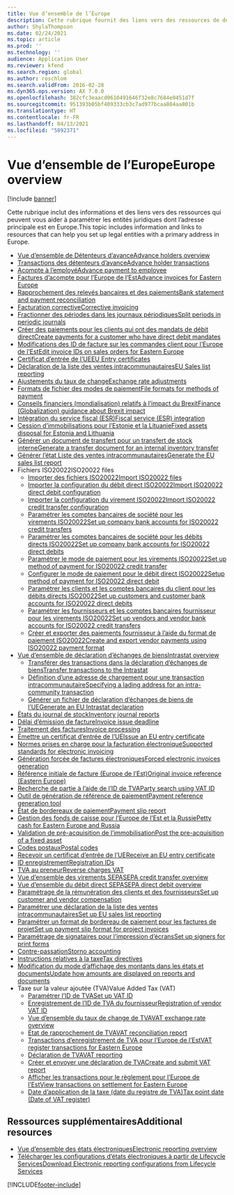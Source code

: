 ```yaml
---
title: Vue d’ensemble de l’Europe
description: Cette rubrique fournit des liens vers des ressources de documentation Microsoft Dynamics 365 Finance pour l’Europe.
author: ShylaThompson
ms.date: 02/24/2021
ms.topic: article
ms.prod: ''
ms.technology: ''
audience: Application User
ms.reviewer: kfend
ms.search.region: global
ms.author: roschlom
ms.search.validFrom: 2016-02-28
ms.dyn365.ops.version: AX 7.0.0
ms.openlocfilehash: 382cfc3eaacd0610491646f32e8c7684e0451d7f
ms.sourcegitcommit: 951393b05bf409333cb3c7ad977bcaa804aa801b
ms.translationtype: HT
ms.contentlocale: fr-FR
ms.lasthandoff: 04/13/2021
ms.locfileid: "5892371"
---
```

# <a name="europe-overview"></a><span data-ttu-id="ce419-103">Vue d’ensemble de l’Europe</span><span class="sxs-lookup"><span data-stu-id="ce419-103">Europe overview</span></span>

[!include [banner](../includes/banner.md)]

<span data-ttu-id="ce419-104">Cette rubrique inclut des informations et des liens vers des ressources qui peuvent vous aider à paramétrer les entités juridiques dont l’adresse principale est en Europe.</span><span class="sxs-lookup"><span data-stu-id="ce419-104">This topic includes information and links to resources that can help you set up legal entities with a primary address in Europe.</span></span> 

- [<span data-ttu-id="ce419-105">Vue d’ensemble de Détenteurs d’avance</span><span class="sxs-lookup"><span data-stu-id="ce419-105">Advance holders overview</span></span>](emea-advance-holders.md)
 - [<span data-ttu-id="ce419-106">Transactions des détenteurs d’avance</span><span class="sxs-lookup"><span data-stu-id="ce419-106">Advance holder transactions</span></span>](emea-advance-holders-transactions.md)
 - [<span data-ttu-id="ce419-107">Acompte à l’employé</span><span class="sxs-lookup"><span data-stu-id="ce419-107">Advance payment to employee</span></span>](tasks/advance-payment-employee.md)
- [<span data-ttu-id="ce419-108">Factures d’acompte pour l’Europe de l’Est</span><span class="sxs-lookup"><span data-stu-id="ce419-108">Advance invoices for Eastern Europe</span></span>](emea-advance-invoice.md)
- [<span data-ttu-id="ce419-109">Rapprochement des relevés bancaires et des paiements</span><span class="sxs-lookup"><span data-stu-id="ce419-109">Bank statement and payment reconciliation</span></span>](emea-bank-reconciliation.md)
- [<span data-ttu-id="ce419-110">Facturation corrective</span><span class="sxs-lookup"><span data-stu-id="ce419-110">Corrective invoicing</span></span>](emea-corrective-invoice.md)
- [<span data-ttu-id="ce419-111">Fractionner des périodes dans les journaux périodiques</span><span class="sxs-lookup"><span data-stu-id="ce419-111">Split periods in periodic journals</span></span>](emea-create-post-periodic-journals.md)
- [<span data-ttu-id="ce419-112">Créer des paiements pour les clients qui ont des mandats de débit direct</span><span class="sxs-lookup"><span data-stu-id="ce419-112">Create payments for a customer who have direct debit mandates</span></span>](tasks/create-payments-customers-who-have-direct-debit-mandates.md)
- [<span data-ttu-id="ce419-113">Modifications des ID de facture sur les commandes client pour l’Europe de l’Est</span><span class="sxs-lookup"><span data-stu-id="ce419-113">Edit invoice IDs on sales orders for Eastern Europe</span></span>](emea-edit-invoice-id-sales-orders.md)
- [<span data-ttu-id="ce419-114">Certificat d’entrée de l’UE</span><span class="sxs-lookup"><span data-stu-id="ce419-114">EU Entry certificates</span></span>](emea-entry-certificates.md)
- [<span data-ttu-id="ce419-115">Déclaration de la liste des ventes intracommunautaires</span><span class="sxs-lookup"><span data-stu-id="ce419-115">EU Sales list reporting</span></span>](emea-eu-sales-list.md)
- [<span data-ttu-id="ce419-116">Ajustements du taux de change</span><span class="sxs-lookup"><span data-stu-id="ce419-116">Exchange rate adjustments</span></span>](emea-exchange-rate-adjustments.md)
- [<span data-ttu-id="ce419-117">Formats de fichier des modes de paiement</span><span class="sxs-lookup"><span data-stu-id="ce419-117">File formats for methods of payment</span></span>](emea-select-file-formats-for-the-method-of-payments.md)
- [<span data-ttu-id="ce419-118">Conseils financiers (mondialisation) relatifs à l’impact du Brexit</span><span class="sxs-lookup"><span data-stu-id="ce419-118">Finance (Globalization) guidance about Brexit impact</span></span>](https://businesscenter.mbs.microsoft.com/#contentdetail/GuidanceBrexitImpact)
- [<span data-ttu-id="ce419-119">Intégration du service fiscal (ESR)</span><span class="sxs-lookup"><span data-stu-id="ce419-119">Fiscal service (ESR) integration</span></span>](emea-fiscal-service-integration.md)
- [<span data-ttu-id="ce419-120">Cession d’immobilisations pour l’Estonie et la Lituanie</span><span class="sxs-lookup"><span data-stu-id="ce419-120">Fixed assets disposal for Estonia and Lithuania</span></span>](emea-credit-note-reverse-fixed-asset-sale.md)
- [<span data-ttu-id="ce419-121">Générer un document de transfert pour un transfert de stock interne</span><span class="sxs-lookup"><span data-stu-id="ce419-121">Generate a transfer document for an internal inventory transfer</span></span>](tasks/transfer-document-internal-inventory-transfer.md)
- [<span data-ttu-id="ce419-122">Générer l’état Liste des ventes intracommunautaires</span><span class="sxs-lookup"><span data-stu-id="ce419-122">Generate the EU sales list report</span></span>](tasks/eur-00011-eu-sales-list-report.md)
- <span data-ttu-id="ce419-123">Fichiers ISO20022</span><span class="sxs-lookup"><span data-stu-id="ce419-123">ISO20022 files</span></span>
  - [<span data-ttu-id="ce419-124">Importer des fichiers ISO20022</span><span class="sxs-lookup"><span data-stu-id="ce419-124">Import ISO20022 files</span></span>](emea-ISO20022-file-formats.md)
  - [<span data-ttu-id="ce419-125">Importer la configuration du débit direct ISO20022</span><span class="sxs-lookup"><span data-stu-id="ce419-125">Import ISO20022 direct debit configuration</span></span>](tasks/import-iso20022-direct-debit-configuration.md)
  - [<span data-ttu-id="ce419-126">Importer la configuration du virement ISO20022</span><span class="sxs-lookup"><span data-stu-id="ce419-126">Import ISO20022 credit transfer configuration</span></span>](tasks/import-iso20022-credit-transfer-configuration.md)
  - [<span data-ttu-id="ce419-127">Paramétrer les comptes bancaires de société pour les virements ISO20022</span><span class="sxs-lookup"><span data-stu-id="ce419-127">Set up company bank accounts for ISO20022 credit transfers</span></span>](tasks/set-up-company-bank-accounts-iso20022-credit-transfers.md)
  - [<span data-ttu-id="ce419-128">Paramétrer les comptes bancaires de société pour les débits directs ISO20022</span><span class="sxs-lookup"><span data-stu-id="ce419-128">Set up company bank accounts for ISO20022 direct debits</span></span>](tasks/set-up-company-bank-accounts-iso20022-direct-debits.md)
  - [<span data-ttu-id="ce419-129">Paramétrer le mode de paiement pour les virements ISO20022</span><span class="sxs-lookup"><span data-stu-id="ce419-129">Set up method of payment for ISO20022 credit transfer</span></span>](tasks/set-up-method-payment-iso20022-credit-transfer.md)
  - [<span data-ttu-id="ce419-130">Configurer le mode de paiement pour le débit direct ISO20022</span><span class="sxs-lookup"><span data-stu-id="ce419-130">Setup method of payment for ISO20022 direct debit</span></span>](tasks/setup-method-payment-iso20022-direct-debit.md)
  - [<span data-ttu-id="ce419-131">Paramétrer les clients et les comptes bancaires du client pour les débits directs ISO20022</span><span class="sxs-lookup"><span data-stu-id="ce419-131">Set up customers and customer bank accounts for ISO20022 direct debits</span></span>](tasks/set-up-bank-accounts-iso20022-direct-debits.md)
  - [<span data-ttu-id="ce419-132">Paramétrer les fournisseurs et les comptes bancaires fournisseur pour les virements ISO20022</span><span class="sxs-lookup"><span data-stu-id="ce419-132">Set up vendors and vendor bank accounts for ISO20022 credit transfers</span></span>](tasks/set-up-vendor-iso20022-credit-transfers.md)
  - [<span data-ttu-id="ce419-133">Créer et exporter des paiements fournisseur à l’aide du format de paiement ISO20022</span><span class="sxs-lookup"><span data-stu-id="ce419-133">Create and export vendor payments using ISO20022 payment format</span></span>](tasks/create-export-vendor-payments-iso20022-payment-format.md)
- [<span data-ttu-id="ce419-134">Vue d’ensemble de déclaration d’échanges de biens</span><span class="sxs-lookup"><span data-stu-id="ce419-134">Intrastat overview</span></span>](emea-intrastat.md)
  - [<span data-ttu-id="ce419-135">Transférer des transactions dans la déclaration d’échanges de biens</span><span class="sxs-lookup"><span data-stu-id="ce419-135">Transfer transactions to the Intrastat</span></span>](tasks/transfer-transactions-intrastat.md)
  - [<span data-ttu-id="ce419-136">Définition d’une adresse de chargement pour une transaction intracommunautaire</span><span class="sxs-lookup"><span data-stu-id="ce419-136">Specifying a lading address for an intra-community transaction</span></span>](tasks/eur-00002-specify-lading-address-intra-community.md)
  - [<span data-ttu-id="ce419-137">Générer un fichier de déclaration d’échanges de biens de l’UE</span><span class="sxs-lookup"><span data-stu-id="ce419-137">Generate an EU Intrastat declaration</span></span>](tasks/eur-00002-eu-intrastat-declaration.md)
- [<span data-ttu-id="ce419-138">États du journal de stock</span><span class="sxs-lookup"><span data-stu-id="ce419-138">Inventory journal reports</span></span>](emea-set-up-report-inventory-journal-names.md)
- [<span data-ttu-id="ce419-139">Délai d’émission de facture</span><span class="sxs-lookup"><span data-stu-id="ce419-139">Invoice issue deadline</span></span>](emea-invoice-issue-deadline.md)
- [<span data-ttu-id="ce419-140">Traitement des factures</span><span class="sxs-lookup"><span data-stu-id="ce419-140">Invoice processing</span></span>](emea-invoice-processing.md)
- [<span data-ttu-id="ce419-141">Émettre un certificat d’entrée de l’UE</span><span class="sxs-lookup"><span data-stu-id="ce419-141">Issue an EU entry certificate</span></span>](tasks/eur-00012-issue-eu-entry-certificate.md)
- [<span data-ttu-id="ce419-142">Normes prises en charge pour la facturation électronique</span><span class="sxs-lookup"><span data-stu-id="ce419-142">Supported standards for electronic invoicing</span></span>](emea-oioubl-standards-electronic-invoicing.md)
- [<span data-ttu-id="ce419-143">Génération forcée de factures électroniques</span><span class="sxs-lookup"><span data-stu-id="ce419-143">Forced electronic invoices generation</span></span>](emea-eur-forced-einvoices.md)
- [<span data-ttu-id="ce419-144">Référence initiale de facture (Europe de l’Est)</span><span class="sxs-lookup"><span data-stu-id="ce419-144">Original invoice reference (Eastern Europe)</span></span>](tasks/ee-00004-original-invoice-reference.md)
- [<span data-ttu-id="ce419-145">Recherche de partie à l’aide de l’ID de TVA</span><span class="sxs-lookup"><span data-stu-id="ce419-145">Party search using VAT ID</span></span>](tasks/eur-00015-party-search-vat-id.md)
- [<span data-ttu-id="ce419-146">Outil de génération de référence de paiement</span><span class="sxs-lookup"><span data-stu-id="ce419-146">Payment reference generation tool</span></span>](tasks/ee-00015-payment-reference-generation-tool.md)
- [<span data-ttu-id="ce419-147">État de bordereaux de paiement</span><span class="sxs-lookup"><span data-stu-id="ce419-147">Payment slip report</span></span>](emea-eur-payment-slip-report-giro.md)
- [<span data-ttu-id="ce419-148">Gestion des fonds de caisse pour l’Europe de l’Est et la Russie</span><span class="sxs-lookup"><span data-stu-id="ce419-148">Petty cash for Eastern Europe and Russia</span></span>](emea-petty-cash.md)
- [<span data-ttu-id="ce419-149">Validation de pré-acquisition de l’immobilisation</span><span class="sxs-lookup"><span data-stu-id="ce419-149">Post the pre-acquisition of a fixed asset</span></span>](emea-pre-acquisition-acquisition-fixed-asset.md)
- [<span data-ttu-id="ce419-150">Codes postaux</span><span class="sxs-lookup"><span data-stu-id="ce419-150">Postal codes</span></span>](emea-import-create-postal-codes-manually.md)
- [<span data-ttu-id="ce419-151">Recevoir un certificat d’entrée de l’UE</span><span class="sxs-lookup"><span data-stu-id="ce419-151">Receive an EU entry certificate</span></span>](tasks/eur-00012-receive-eu-entry-certificate.md)
- [<span data-ttu-id="ce419-152">ID enregistrement</span><span class="sxs-lookup"><span data-stu-id="ce419-152">Registration IDs</span></span>](emea-registration-ids.md)
- [<span data-ttu-id="ce419-153">TVA au preneur</span><span class="sxs-lookup"><span data-stu-id="ce419-153">Reverse charges VAT</span></span>](emea-reverse-charge.md)
- [<span data-ttu-id="ce419-154">Vue d’ensemble des virements SEPA</span><span class="sxs-lookup"><span data-stu-id="ce419-154">SEPA credit transfer overview</span></span>](../accounts-payable/sepa-credit-transfer.md)
- [<span data-ttu-id="ce419-155">Vue d’ensemble du débit direct SEPA</span><span class="sxs-lookup"><span data-stu-id="ce419-155">SEPA direct debit overview</span></span>](../accounts-receivable/sepa-direct-debit-overview.md)
- [<span data-ttu-id="ce419-156">Paramétrage de la rémunération des clients et des fournisseurs</span><span class="sxs-lookup"><span data-stu-id="ce419-156">Set up customer and vendor compensation</span></span>](emea-compensation-customer-vendor-transactions.md)
- [<span data-ttu-id="ce419-157">Paramétrer une déclaration de la liste des ventes intracommunautaires</span><span class="sxs-lookup"><span data-stu-id="ce419-157">Set up EU sales list reporting</span></span>](tasks/eur-00011-eu-sales-list-reporting.md)
- [<span data-ttu-id="ce419-158">Paramétrer un format de bordereau de paiement pour les factures de projet</span><span class="sxs-lookup"><span data-stu-id="ce419-158">Set up payment slip format for project invoices</span></span>](tasks/set-up-payment-slip-format-project-invoices.md)
- [<span data-ttu-id="ce419-159">Paramétrage de signataires pour l’impression d’écrans</span><span class="sxs-lookup"><span data-stu-id="ce419-159">Set up signers for print forms</span></span>](emea-set-up-signers-for-printing-forms.md)
- [<span data-ttu-id="ce419-160">Contre-passation</span><span class="sxs-lookup"><span data-stu-id="ce419-160">Storno accounting</span></span>](emea-storno.md)
- [<span data-ttu-id="ce419-161">Instructions relatives à la taxe</span><span class="sxs-lookup"><span data-stu-id="ce419-161">Tax directives</span></span>](emea-tax-directives.md)
- [<span data-ttu-id="ce419-162">Modification du mode d’affichage des montants dans les états et documents</span><span class="sxs-lookup"><span data-stu-id="ce419-162">Update how amounts are displayed on reports and documents</span></span>](emea-amount-printing-forms.md)
- <span data-ttu-id="ce419-163">Taxe sur la valeur ajoutée (TVA)</span><span class="sxs-lookup"><span data-stu-id="ce419-163">Value Added Tax (VAT)</span></span>
  - [<span data-ttu-id="ce419-164">Paramétrer l’ID de TVA</span><span class="sxs-lookup"><span data-stu-id="ce419-164">Set up VAT ID</span></span>](tasks/eur-00015-vat-id.md)
  - [<span data-ttu-id="ce419-165">Enregistrement de l’ID de TVA du fournisseur</span><span class="sxs-lookup"><span data-stu-id="ce419-165">Registration of vendor VAT ID</span></span>](tasks/eur-00015-registration-vendor-vat-id.md)
  - [<span data-ttu-id="ce419-166">Vue d’ensemble du taux de change de TVA</span><span class="sxs-lookup"><span data-stu-id="ce419-166">VAT exchange rate overview</span></span>](emea-vat-exchange-rate.md)
  - [<span data-ttu-id="ce419-167">État de rapprochement de TVA</span><span class="sxs-lookup"><span data-stu-id="ce419-167">VAT reconciliation report</span></span>](tasks/eur-00018-vat-reconciliation-report.md)
  - [<span data-ttu-id="ce419-168">Transactions d’enregistrement de TVA pour l’Europe de l’Est</span><span class="sxs-lookup"><span data-stu-id="ce419-168">VAT register transactions for Eastern Europe</span></span>](emea-vat-register-transactions.md)
  - [<span data-ttu-id="ce419-169">Déclaration de TVA</span><span class="sxs-lookup"><span data-stu-id="ce419-169">VAT reporting</span></span>](emea-vat-reporting.md)
  - [<span data-ttu-id="ce419-170">Créer et envoyer une déclaration de TVA</span><span class="sxs-lookup"><span data-stu-id="ce419-170">Create and submit VAT report</span></span>](tasks/create-submit-vat-report.md)
  - [<span data-ttu-id="ce419-171">Afficher les transactions pour le règlement pour l’Europe de l’Est</span><span class="sxs-lookup"><span data-stu-id="ce419-171">View transactions on settlement for Eastern Europe</span></span>](emea-transactions-settlement-form.md)
  - [<span data-ttu-id="ce419-172">Date d’application de la taxe (date du registre de TVA)</span><span class="sxs-lookup"><span data-stu-id="ce419-172">Tax point date (Date of VAT register)</span></span>](emea-tax-point-date.md)

## <a name="additional-resources"></a><span data-ttu-id="ce419-173">Ressources supplémentaires</span><span class="sxs-lookup"><span data-stu-id="ce419-173">Additional resources</span></span>

- [<span data-ttu-id="ce419-174">Vue d’ensemble des états électroniques</span><span class="sxs-lookup"><span data-stu-id="ce419-174">Electronic reporting overview</span></span>](../../fin-ops-core/dev-itpro/analytics/general-electronic-reporting.md)
- [<span data-ttu-id="ce419-175">Télécharger les configurations d’états électroniques à partir de Lifecycle Services</span><span class="sxs-lookup"><span data-stu-id="ce419-175">Download Electronic reporting configurations from Lifecycle Services</span></span>](../../fin-ops-core/dev-itpro/analytics/download-electronic-reporting-configuration-lcs.md)


[!INCLUDE[footer-include](../../includes/footer-banner.md)]